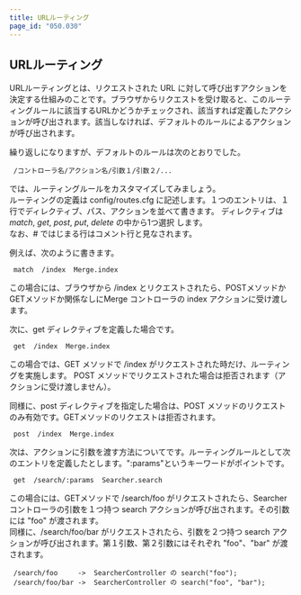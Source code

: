 ```yaml
---
title: URLルーティング
page_id: "050.030"
---
```


## URLルーティング

URLルーティングとは、リクエストされた URL に対して呼び出すアクションを決定する仕組みのことです。ブラウザからリクエストを受け取ると、このルーティングルールに該当するURLかどうかチェックされ、該当すれば定義したアクションが呼び出されます。該当しなければ、デフォルトのルールによるアクションが呼び出されます。

繰り返しになりますが、デフォルトのルールは次のとおりでした。

```
 /コントローラ名/アクション名/引数１/引数２/...
```

では、ルーティングルールをカスタマイズしてみましょう。<br>
ルーティングの定義は config/routes.cfg に記述します。１つのエントリは、１行でディレクティブ、パス、アクションを並べて書きます。 ディレクティブは *match*, *get*, *post*, *put*, *delete* の中から1つ選択 します。<br>
なお、# ではじまる行はコメント行と見なされます。

例えば、次のように書きます。

```
 match  /index  Merge.index
```

この場合には、ブラウザから /index とリクエストされたら、POSTメソッドかGETメソッドか関係なしにMerge コントローラの index アクションに受け渡します。

次に、get ディレクティブを定義した場合です。

```
 get  /index  Merge.index
```

この場合では、GET メソッドで /index がリクエストされた時だけ、ルーティングを実施します。 POST メソッドでリクエストされた場合は拒否されます（アクションに受け渡しません）。

同様に、post ディレクティブを指定した場合は、POST メソッドのリクエストのみ有効です。GETメソッドのリクエストは拒否されます。

```
 post  /index  Merge.index
```

次は、アクションに引数を渡す方法についてです。ルーティングルールとして次のエントリを定義したとします。":params"というキーワードがポイントです。

```
 get  /search/:params  Searcher.search
```

この場合には、GETメソッドで /search/foo がリクエストされたら、Searcher コントローラの引数を１つ持つ search アクションが呼び出されます。その引数には "foo" が渡されます。<br>
同様に、/search/foo/bar がリクエストされたら、引数を２つ持つ search アクションが呼び出されます。第１引数、第２引数にはそれぞれ "foo"、"bar" が渡されます。

```
 /search/foo     ->  SearcherController の search("foo");
 /search/foo/bar ->  SearcherController の search("foo", "bar");
```